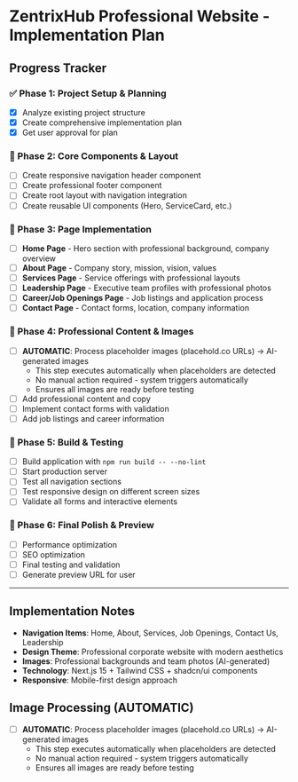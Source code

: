 # ZentrixHub Professional Website - Implementation Plan

## Progress Tracker

### ✅ Phase 1: Project Setup & Planning
- [x] Analyze existing project structure
- [x] Create comprehensive implementation plan
- [x] Get user approval for plan

### 🔄 Phase 2: Core Components & Layout
- [ ] Create responsive navigation header component
- [ ] Create professional footer component  
- [ ] Create root layout with navigation integration
- [ ] Create reusable UI components (Hero, ServiceCard, etc.)

### 🔄 Phase 3: Page Implementation
- [ ] **Home Page** - Hero section with professional background, company overview
- [ ] **About Page** - Company story, mission, vision, values
- [ ] **Services Page** - Service offerings with professional layouts
- [ ] **Leadership Page** - Executive team profiles with professional photos
- [ ] **Career/Job Openings Page** - Job listings and application process
- [ ] **Contact Page** - Contact forms, location, company information

### 🔄 Phase 4: Professional Content & Images
- [ ] **AUTOMATIC**: Process placeholder images (placehold.co URLs) → AI-generated images
  - This step executes automatically when placeholders are detected
  - No manual action required - system triggers automatically
  - Ensures all images are ready before testing
- [ ] Add professional content and copy
- [ ] Implement contact forms with validation
- [ ] Add job listings and career information

### 🔄 Phase 5: Build & Testing
- [ ] Build application with `npm run build -- --no-lint`
- [ ] Start production server
- [ ] Test all navigation sections
- [ ] Test responsive design on different screen sizes
- [ ] Validate all forms and interactive elements

### 🔄 Phase 6: Final Polish & Preview
- [ ] Performance optimization
- [ ] SEO optimization
- [ ] Final testing and validation
- [ ] Generate preview URL for user

---

## Implementation Notes

- **Navigation Items**: Home, About, Services, Job Openings, Contact Us, Leadership
- **Design Theme**: Professional corporate website with modern aesthetics
- **Images**: Professional backgrounds and team photos (AI-generated)
- **Technology**: Next.js 15 + Tailwind CSS + shadcn/ui components
- **Responsive**: Mobile-first design approach

## Image Processing (AUTOMATIC)
- [ ] **AUTOMATIC**: Process placeholder images (placehold.co URLs) → AI-generated images
  - This step executes automatically when placeholders are detected
  - No manual action required - system triggers automatically
  - Ensures all images are ready before testing